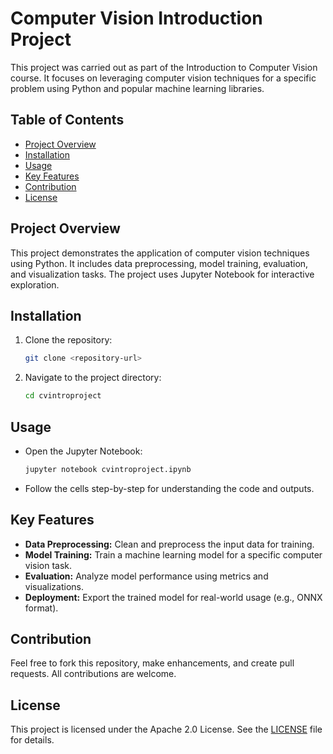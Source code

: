 # Computer Vision Introduction Project
This project was carried out as part of the Introduction to Computer Vision course. It focuses on leveraging computer vision techniques for a specific problem using Python and popular machine learning libraries.

## Table of Contents
- [Project Overview](#project-overview)
- [Installation](#installation)
- [Usage](#usage)
- [Key Features](#key-features)
- [Contribution](#contribution)
- [License](#license)

## Project Overview
This project demonstrates the application of computer vision techniques using Python. It includes data preprocessing, model training, evaluation, and visualization tasks. The project uses Jupyter Notebook for interactive exploration.

## Installation
1. Clone the repository:
   ```bash
   git clone <repository-url>
   ```
2. Navigate to the project directory:
   ```bash
   cd cvintroproject
   ```
   
## Usage
- Open the Jupyter Notebook:
   ```bash
   jupyter notebook cvintroproject.ipynb
   ```
- Follow the cells step-by-step for understanding the code and outputs.

## Key Features
- **Data Preprocessing:** Clean and preprocess the input data for training.
- **Model Training:** Train a machine learning model for a specific computer vision task.
- **Evaluation:** Analyze model performance using metrics and visualizations.
- **Deployment:** Export the trained model for real-world usage (e.g., ONNX format).

## Contribution
Feel free to fork this repository, make enhancements, and create pull requests. All contributions are welcome.

## License
This project is licensed under the Apache 2.0 License. See the [LICENSE](LICENSE) file for details.
